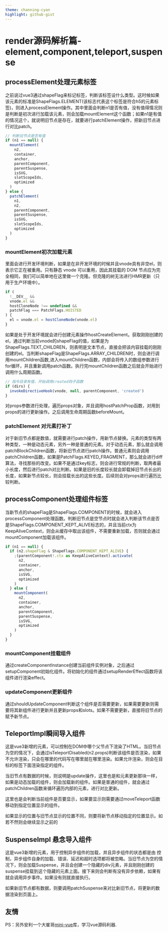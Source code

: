 ```yaml
---
theme: channing-cyan
highlight: github-gist
---
```


# render源码解析篇-element,component,teleport,suspense

## processElement处理元素标签

之前说过vue3通过shapeFlag来标记标签，判断该标签设什么类型。这时候如果该元素的标准是ShapeFlags.ELEMENT(该标志代表这个标签是符合h5的元素标签)，则进入processElement操作。其中里面会判断n1是否有值，没有值得情况则是判断是初次进行加载该元素，则会加载mountElement这个函数；如果n1是有值的情况这个，就说明旧节点是存在，就要进行patchElement操作，把新旧节点进行对比patch。

```js
// 判断旧节点是否有值
if (n1 == null) {
  mountElement(
    n2,
    container,
    anchor,
    parentComponent,
    parentSuspense,
    isSVG,
    slotScopeIds,
    optimized
  )
} else {
  patchElement(
    n1,
    n2,
    parentComponent,
    parentSuspense,
    isSVG,
    slotScopeIds,
    optimized
  )
}
```

### mountElement初次加载元素

里面会进行开发环境判断，如果是在非开发环境的时候并且vnode具有非空el，则表示它正在被重用。只有静态 vnode 可以重用，因此其挂载的 DOM 节点应为完全相同，我们可以简单地在这里做一个克隆。但克隆的树无法进行HMR更新（只用于生产环境中）。

```js
if (
  !__DEV__ &&
  vnode.el &&
  hostCloneNode !== undefined &&
  patchFlag === PatchFlags.HOISTED
) {
  el = vnode.el = hostCloneNode(vnode.el)
} 
```

如果是处于开发环境就会进行创建元素操作hostCreateElement。获取刚刚创建的el，通过判断当前vnode的shapeFlag的值，如果是为ShapeFlags.TEXT_CHILDREN，则表明是文本节点，直接会把该内容挂载的刚刚创建的el。当判断shapeFlag是ShapeFlags.ARRAY_CHILDREN时，则会进行调用mountChildren函数,进入mountChildren函数，内部会将传入的数组参数进行for循环，并且重新调用patch函数。执行完mountChildren函数之后就会开始进行调用什么周期函数。

```js
// 指令目录有值，开始调用created钩子函数
if (dirs) {
  invokeDirectiveHook(vnode, null, parentComponent, 'created')
}
```

对props参数进行处理，遍历props对象，并且调用hostPatchProp函数，对用到props的进行更新操作。之后调用生命周期函数beforeMount。

### patchElement 对元素打补丁

对于新旧节点都是数值，就需要进行patch操作，用新节点替换。元素的类型有两种类型，一种是动态元素，另外一种是普通的元素。对于动态元素，那么就会调用patchBlockChildren函数，将新旧节点进行patch操作。普通元素则会调用patchChildren函数，如果是PatchFlags.KEYED_FRAGMENT，那么就会进行diff算法，寻找那些的改变。如果不是通过key标志，则会进行常规的判断，取两者最小长度，然后进行patch对比判断。如果是旧的长度较长就会卸载掉旧节点长出的长度，如果新节点较长，则会挂载长出的这些长度。后续则会对props进行遍历比较判断。

## processComponent处理组件标签

当新节点的shapeFlag是ShapeFlags.COMPONENT的时候，就会进入processComponent处理函数。判断旧节点是空节点时就会进入判断该节点是否是ShapeFlags.COMPONENT_KEPT_ALIVE标志的，并且当前ctx为KeepAliveContext，则会从缓存中取出该组件，不需要重新加载，否则就会通过mountComponent加载该组件。

```js
if (n1 == null) {
  if (n2.shapeFlag & ShapeFlags.COMPONENT_KEPT_ALIVE) {
    ;(parentComponent!.ctx as KeepAliveContext).activate(
      n2,
      container,
      anchor,
      isSVG,
      optimized
    )
  } else {
    mountComponent(
      n2,
      container,
      anchor,
      parentComponent,
      parentSuspense,
      isSVG,
      optimized
    )
  }
}
```

### mountComponent挂载组件

通过createComponentInstance创建当前组件实例对象，之后通过setupComponent初始化组件。将初始化的组件通过setupRenderEffect函数将该组件进行渲染effect。

### updateComponent更新组件

通过shouldUpdateComponent判断这个组件是否需要更新，如果需要更新则需要将其新组件进行更新并且更新props和slots。如果不需要更新，直接将旧节点的赋予新节点。

## TeleportImpl瞬间导入组件

这是vue3新增的元素，可以控制在DOM中哪个父节点下渲染了HTML。当旧节点为空的情况下，会通过isTeleportDisabled(n2.props)判断该组件是否渲染，如果不允许渲染，只会在哪里的代码写在哪里就在哪里渲染。如果允许渲染，则会在目标的标签下面渲染指定的组件。

当旧节点有数据的时候，则说明是update操作，这里也是和元素更新那块一样，如果是动态加载的组件，则会加载新的组件。如果是普通的组件，就会通过patchChildren函数来循环遍历内部的元素，进行对比更新。

这里也是会判断当前组件是否要显示，如果要显示则需要通过moveTeleport函数移动到指定位置显示的组件。

如果显示的位置与旧节点显示的位置不同，则要将新节点移动指定的位置显示。如若不然则会继续显示之前的

## SuspenseImpl 悬念导入组件

这是vue3新增的元素，用于控制异步组件的加载，并且异步组件的状态都是由<Suspense> 控制，异步组件自身的加载、错误、延迟和超时选项都将被忽略。当旧节点为空的情况下，则会加载Suspense，并且会创建一个隐藏的div元素，并且刚刚创建的suspense挂载到这个隐藏的元素上面。接下来则会判断有没有异步依赖，如果有就会调用异步事件。如果没有则就直接执行。

如果新旧节点都有数据，则要调用patchSuspense来对比新旧节点，将更新的数据渲染到页面上。

## 友情

PS：另外安利一个大崔哥[mini-vue](https://github.com/cuixiaorui/mini-vue)库，学习vue源码利器.